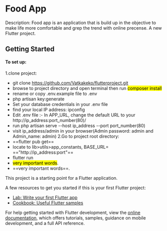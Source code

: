 # Food App
Description: Food app is an application that is build up in the objective to make life more comfortable and grep the trend with online precense.
A new Flutter project.

## Getting Started
#### To set up:
1.clone project:
- git clone <https://github.com/Vatkakeko/flutterproject.git>
- browse to project directory and open terminal then run <mark>composer install</mark>
- rename or copy .env.example file to .env
- php artisan key:generate
- Set your database credentials in your .env file
- find your local IP address: ipconfig
- Edit .env file :- In APP_URL, change the default URL to your http://ip_address:port_number(80)/
- run php artisan serve --host ip_address --port port_number(80)
- visit ip_address/admin in your browser(Admin password: admin and Admin_name: admin)
2.Go to project root directory:
- ==flutter pub get==
- locate to lib>utils>app_constants, BASE_URL= =="http://ip_address:port"==
- flutter run
- <mark>very important words</mark>.
- ==very important words==.

This project is a starting point for a Flutter application.

A few resources to get you started if this is your first Flutter project:

- [Lab: Write your first Flutter app](https://docs.flutter.dev/get-started/codelab)
- [Cookbook: Useful Flutter samples](https://docs.flutter.dev/cookbook)

For help getting started with Flutter development, view the
[online documentation](https://docs.flutter.dev/), which offers tutorials,
samples, guidance on mobile development, and a full API reference.
